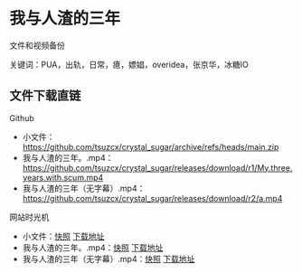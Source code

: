 # 我与人渣的三年

文件和视频备份

关键词：PUA，出轨，日常，癔，嫖娼，overidea，张京华，冰糖IO

## 文件下载直链

Github

- 小文件：https://github.com/tsuzcx/crystal_sugar/archive/refs/heads/main.zip
- 我与人渣的三年。.mp4：https://github.com/tsuzcx/crystal_sugar/releases/download/r1/My.three.years.with.scum.mp4
- 我与人渣的三年（无字幕）.mp4：https://github.com/tsuzcx/crystal_sugar/releases/download/r2/a.mp4

网站时光机

- 小文件：[快照](http://web.archive.org/web/2022*/https://github.com/tsuzcx/crystal_sugar/archive/refs/heads/main.zip) [下载地址](http://web.archive.org/web/20221010112226if_/https://codeload.github.com/tsuzcx/crystal_sugar/zip/refs/heads/main)
- 我与人渣的三年。.mp4：[快照](http://web.archive.org/web/2022*/https://github.com/tsuzcx/crystal_sugar/releases/download/r1/My.three.years.with.scum.mp4) [下载地址](http://web.archive.org/web/20221010131645if_/https://objects.githubusercontent.com/github-production-release-asset-2e65be/548819882/e248174f-da1b-4e1e-a53e-5c2f504c4007?X-Amz-Algorithm=AWS4-HMAC-SHA256&X-Amz-Credential=AKIAIWNJYAX4CSVEH53A%2F20221010%2Fus-east-1%2Fs3%2Faws4_request&X-Amz-Date=20221010T131645Z&X-Amz-Expires=300&X-Amz-Signature=416fc9f912638c0737052c62795483947bb87ca096b21982efeabd59d07401d1&X-Amz-SignedHeaders=host&actor_id=0&key_id=0&repo_id=548819882&response-content-disposition=attachment%3B%20filename%3DMy.three.years.with.scum.mp4&response-content-type=application%2Foctet-stream)
- 我与人渣的三年（无字幕）.mp4：[快照](http://web.archive.org/web/2022*/https://github.com/tsuzcx/crystal_sugar/releases/download/r2/a.mp4) [下载地址](http://web.archive.org/web/20221010121002if_/https://objects.githubusercontent.com/github-production-release-asset-2e65be/548819882/aa856332-f30b-4bab-ad01-5cb0036f93d2?X-Amz-Algorithm=AWS4-HMAC-SHA256&X-Amz-Credential=AKIAIWNJYAX4CSVEH53A%2F20221010%2Fus-east-1%2Fs3%2Faws4_request&X-Amz-Date=20221010T121002Z&X-Amz-Expires=300&X-Amz-Signature=926c5f10207b14b6e3682d8fd92b52ae7fef36989b45d6d33877b26d079af622&X-Amz-SignedHeaders=host&actor_id=0&key_id=0&repo_id=548819882&response-content-disposition=attachment%3B%20filename%3Da.mp4&response-content-type=application%2Foctet-stream)

